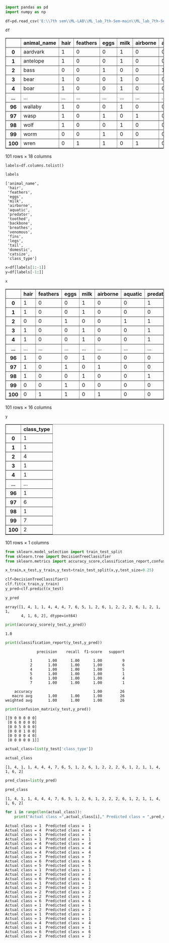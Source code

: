 ```python
import pandas as pd
import numpy as np
```


```python
df=pd.read_csv('E:\\7th sem\\ML-LAB\\ML_lab_7th-Sem-main\\ML_lab_7th-Sem-main\\zoo.csv')
```


```python
df
```




<div>
<style scoped>
    .dataframe tbody tr th:only-of-type {
        vertical-align: middle;
    }

    .dataframe tbody tr th {
        vertical-align: top;
    }

    .dataframe thead th {
        text-align: right;
    }
</style>
<table border="1" class="dataframe">
  <thead>
    <tr style="text-align: right;">
      <th></th>
      <th>animal_name</th>
      <th>hair</th>
      <th>feathers</th>
      <th>eggs</th>
      <th>milk</th>
      <th>airborne</th>
      <th>aquatic</th>
      <th>predator</th>
      <th>toothed</th>
      <th>backbone</th>
      <th>breathes</th>
      <th>venomous</th>
      <th>fins</th>
      <th>legs</th>
      <th>tail</th>
      <th>domestic</th>
      <th>catsize</th>
      <th>class_type</th>
    </tr>
  </thead>
  <tbody>
    <tr>
      <th>0</th>
      <td>aardvark</td>
      <td>1</td>
      <td>0</td>
      <td>0</td>
      <td>1</td>
      <td>0</td>
      <td>0</td>
      <td>1</td>
      <td>1</td>
      <td>1</td>
      <td>1</td>
      <td>0</td>
      <td>0</td>
      <td>4</td>
      <td>0</td>
      <td>0</td>
      <td>1</td>
      <td>1</td>
    </tr>
    <tr>
      <th>1</th>
      <td>antelope</td>
      <td>1</td>
      <td>0</td>
      <td>0</td>
      <td>1</td>
      <td>0</td>
      <td>0</td>
      <td>0</td>
      <td>1</td>
      <td>1</td>
      <td>1</td>
      <td>0</td>
      <td>0</td>
      <td>4</td>
      <td>1</td>
      <td>0</td>
      <td>1</td>
      <td>1</td>
    </tr>
    <tr>
      <th>2</th>
      <td>bass</td>
      <td>0</td>
      <td>0</td>
      <td>1</td>
      <td>0</td>
      <td>0</td>
      <td>1</td>
      <td>1</td>
      <td>1</td>
      <td>1</td>
      <td>0</td>
      <td>0</td>
      <td>1</td>
      <td>0</td>
      <td>1</td>
      <td>0</td>
      <td>0</td>
      <td>4</td>
    </tr>
    <tr>
      <th>3</th>
      <td>bear</td>
      <td>1</td>
      <td>0</td>
      <td>0</td>
      <td>1</td>
      <td>0</td>
      <td>0</td>
      <td>1</td>
      <td>1</td>
      <td>1</td>
      <td>1</td>
      <td>0</td>
      <td>0</td>
      <td>4</td>
      <td>0</td>
      <td>0</td>
      <td>1</td>
      <td>1</td>
    </tr>
    <tr>
      <th>4</th>
      <td>boar</td>
      <td>1</td>
      <td>0</td>
      <td>0</td>
      <td>1</td>
      <td>0</td>
      <td>0</td>
      <td>1</td>
      <td>1</td>
      <td>1</td>
      <td>1</td>
      <td>0</td>
      <td>0</td>
      <td>4</td>
      <td>1</td>
      <td>0</td>
      <td>1</td>
      <td>1</td>
    </tr>
    <tr>
      <th>...</th>
      <td>...</td>
      <td>...</td>
      <td>...</td>
      <td>...</td>
      <td>...</td>
      <td>...</td>
      <td>...</td>
      <td>...</td>
      <td>...</td>
      <td>...</td>
      <td>...</td>
      <td>...</td>
      <td>...</td>
      <td>...</td>
      <td>...</td>
      <td>...</td>
      <td>...</td>
      <td>...</td>
    </tr>
    <tr>
      <th>96</th>
      <td>wallaby</td>
      <td>1</td>
      <td>0</td>
      <td>0</td>
      <td>1</td>
      <td>0</td>
      <td>0</td>
      <td>0</td>
      <td>1</td>
      <td>1</td>
      <td>1</td>
      <td>0</td>
      <td>0</td>
      <td>2</td>
      <td>1</td>
      <td>0</td>
      <td>1</td>
      <td>1</td>
    </tr>
    <tr>
      <th>97</th>
      <td>wasp</td>
      <td>1</td>
      <td>0</td>
      <td>1</td>
      <td>0</td>
      <td>1</td>
      <td>0</td>
      <td>0</td>
      <td>0</td>
      <td>0</td>
      <td>1</td>
      <td>1</td>
      <td>0</td>
      <td>6</td>
      <td>0</td>
      <td>0</td>
      <td>0</td>
      <td>6</td>
    </tr>
    <tr>
      <th>98</th>
      <td>wolf</td>
      <td>1</td>
      <td>0</td>
      <td>0</td>
      <td>1</td>
      <td>0</td>
      <td>0</td>
      <td>1</td>
      <td>1</td>
      <td>1</td>
      <td>1</td>
      <td>0</td>
      <td>0</td>
      <td>4</td>
      <td>1</td>
      <td>0</td>
      <td>1</td>
      <td>1</td>
    </tr>
    <tr>
      <th>99</th>
      <td>worm</td>
      <td>0</td>
      <td>0</td>
      <td>1</td>
      <td>0</td>
      <td>0</td>
      <td>0</td>
      <td>0</td>
      <td>0</td>
      <td>0</td>
      <td>1</td>
      <td>0</td>
      <td>0</td>
      <td>0</td>
      <td>0</td>
      <td>0</td>
      <td>0</td>
      <td>7</td>
    </tr>
    <tr>
      <th>100</th>
      <td>wren</td>
      <td>0</td>
      <td>1</td>
      <td>1</td>
      <td>0</td>
      <td>1</td>
      <td>0</td>
      <td>0</td>
      <td>0</td>
      <td>1</td>
      <td>1</td>
      <td>0</td>
      <td>0</td>
      <td>2</td>
      <td>1</td>
      <td>0</td>
      <td>0</td>
      <td>2</td>
    </tr>
  </tbody>
</table>
<p>101 rows × 18 columns</p>
</div>




```python
labels=df.columns.tolist()

```


```python
labels
```




    ['animal_name',
     'hair',
     'feathers',
     'eggs',
     'milk',
     'airborne',
     'aquatic',
     'predator',
     'toothed',
     'backbone',
     'breathes',
     'venomous',
     'fins',
     'legs',
     'tail',
     'domestic',
     'catsize',
     'class_type']




```python
x=df[labels[1:-1]]
y=df[labels[-1:]]
```


```python
x
```




<div>
<style scoped>
    .dataframe tbody tr th:only-of-type {
        vertical-align: middle;
    }

    .dataframe tbody tr th {
        vertical-align: top;
    }

    .dataframe thead th {
        text-align: right;
    }
</style>
<table border="1" class="dataframe">
  <thead>
    <tr style="text-align: right;">
      <th></th>
      <th>hair</th>
      <th>feathers</th>
      <th>eggs</th>
      <th>milk</th>
      <th>airborne</th>
      <th>aquatic</th>
      <th>predator</th>
      <th>toothed</th>
      <th>backbone</th>
      <th>breathes</th>
      <th>venomous</th>
      <th>fins</th>
      <th>legs</th>
      <th>tail</th>
      <th>domestic</th>
      <th>catsize</th>
    </tr>
  </thead>
  <tbody>
    <tr>
      <th>0</th>
      <td>1</td>
      <td>0</td>
      <td>0</td>
      <td>1</td>
      <td>0</td>
      <td>0</td>
      <td>1</td>
      <td>1</td>
      <td>1</td>
      <td>1</td>
      <td>0</td>
      <td>0</td>
      <td>4</td>
      <td>0</td>
      <td>0</td>
      <td>1</td>
    </tr>
    <tr>
      <th>1</th>
      <td>1</td>
      <td>0</td>
      <td>0</td>
      <td>1</td>
      <td>0</td>
      <td>0</td>
      <td>0</td>
      <td>1</td>
      <td>1</td>
      <td>1</td>
      <td>0</td>
      <td>0</td>
      <td>4</td>
      <td>1</td>
      <td>0</td>
      <td>1</td>
    </tr>
    <tr>
      <th>2</th>
      <td>0</td>
      <td>0</td>
      <td>1</td>
      <td>0</td>
      <td>0</td>
      <td>1</td>
      <td>1</td>
      <td>1</td>
      <td>1</td>
      <td>0</td>
      <td>0</td>
      <td>1</td>
      <td>0</td>
      <td>1</td>
      <td>0</td>
      <td>0</td>
    </tr>
    <tr>
      <th>3</th>
      <td>1</td>
      <td>0</td>
      <td>0</td>
      <td>1</td>
      <td>0</td>
      <td>0</td>
      <td>1</td>
      <td>1</td>
      <td>1</td>
      <td>1</td>
      <td>0</td>
      <td>0</td>
      <td>4</td>
      <td>0</td>
      <td>0</td>
      <td>1</td>
    </tr>
    <tr>
      <th>4</th>
      <td>1</td>
      <td>0</td>
      <td>0</td>
      <td>1</td>
      <td>0</td>
      <td>0</td>
      <td>1</td>
      <td>1</td>
      <td>1</td>
      <td>1</td>
      <td>0</td>
      <td>0</td>
      <td>4</td>
      <td>1</td>
      <td>0</td>
      <td>1</td>
    </tr>
    <tr>
      <th>...</th>
      <td>...</td>
      <td>...</td>
      <td>...</td>
      <td>...</td>
      <td>...</td>
      <td>...</td>
      <td>...</td>
      <td>...</td>
      <td>...</td>
      <td>...</td>
      <td>...</td>
      <td>...</td>
      <td>...</td>
      <td>...</td>
      <td>...</td>
      <td>...</td>
    </tr>
    <tr>
      <th>96</th>
      <td>1</td>
      <td>0</td>
      <td>0</td>
      <td>1</td>
      <td>0</td>
      <td>0</td>
      <td>0</td>
      <td>1</td>
      <td>1</td>
      <td>1</td>
      <td>0</td>
      <td>0</td>
      <td>2</td>
      <td>1</td>
      <td>0</td>
      <td>1</td>
    </tr>
    <tr>
      <th>97</th>
      <td>1</td>
      <td>0</td>
      <td>1</td>
      <td>0</td>
      <td>1</td>
      <td>0</td>
      <td>0</td>
      <td>0</td>
      <td>0</td>
      <td>1</td>
      <td>1</td>
      <td>0</td>
      <td>6</td>
      <td>0</td>
      <td>0</td>
      <td>0</td>
    </tr>
    <tr>
      <th>98</th>
      <td>1</td>
      <td>0</td>
      <td>0</td>
      <td>1</td>
      <td>0</td>
      <td>0</td>
      <td>1</td>
      <td>1</td>
      <td>1</td>
      <td>1</td>
      <td>0</td>
      <td>0</td>
      <td>4</td>
      <td>1</td>
      <td>0</td>
      <td>1</td>
    </tr>
    <tr>
      <th>99</th>
      <td>0</td>
      <td>0</td>
      <td>1</td>
      <td>0</td>
      <td>0</td>
      <td>0</td>
      <td>0</td>
      <td>0</td>
      <td>0</td>
      <td>1</td>
      <td>0</td>
      <td>0</td>
      <td>0</td>
      <td>0</td>
      <td>0</td>
      <td>0</td>
    </tr>
    <tr>
      <th>100</th>
      <td>0</td>
      <td>1</td>
      <td>1</td>
      <td>0</td>
      <td>1</td>
      <td>0</td>
      <td>0</td>
      <td>0</td>
      <td>1</td>
      <td>1</td>
      <td>0</td>
      <td>0</td>
      <td>2</td>
      <td>1</td>
      <td>0</td>
      <td>0</td>
    </tr>
  </tbody>
</table>
<p>101 rows × 16 columns</p>
</div>




```python
y
```




<div>
<style scoped>
    .dataframe tbody tr th:only-of-type {
        vertical-align: middle;
    }

    .dataframe tbody tr th {
        vertical-align: top;
    }

    .dataframe thead th {
        text-align: right;
    }
</style>
<table border="1" class="dataframe">
  <thead>
    <tr style="text-align: right;">
      <th></th>
      <th>class_type</th>
    </tr>
  </thead>
  <tbody>
    <tr>
      <th>0</th>
      <td>1</td>
    </tr>
    <tr>
      <th>1</th>
      <td>1</td>
    </tr>
    <tr>
      <th>2</th>
      <td>4</td>
    </tr>
    <tr>
      <th>3</th>
      <td>1</td>
    </tr>
    <tr>
      <th>4</th>
      <td>1</td>
    </tr>
    <tr>
      <th>...</th>
      <td>...</td>
    </tr>
    <tr>
      <th>96</th>
      <td>1</td>
    </tr>
    <tr>
      <th>97</th>
      <td>6</td>
    </tr>
    <tr>
      <th>98</th>
      <td>1</td>
    </tr>
    <tr>
      <th>99</th>
      <td>7</td>
    </tr>
    <tr>
      <th>100</th>
      <td>2</td>
    </tr>
  </tbody>
</table>
<p>101 rows × 1 columns</p>
</div>




```python
from sklearn.model_selection import train_test_split
from sklearn.tree import DecisionTreeClassifier
from sklearn.metrics import accuracy_score,classification_report,confusion_matrix
```


```python
x_train,x_test,y_train,y_test=train_test_split(x,y,test_size=0.25)
```


```python
clf=DecisionTreeClassifier()
clf.fit(x_train,y_train)
y_pred=clf.predict(x_test)
```


```python
y_pred
```




    array([1, 4, 1, 1, 4, 4, 4, 7, 6, 5, 1, 2, 6, 1, 2, 2, 2, 6, 1, 2, 1, 1,
           4, 1, 6, 2], dtype=int64)




```python
print(accuracy_score(y_test,y_pred))
```

    1.0
    


```python
print(classification_report(y_test,y_pred))
```

                  precision    recall  f1-score   support
    
               1       1.00      1.00      1.00         9
               2       1.00      1.00      1.00         6
               4       1.00      1.00      1.00         5
               5       1.00      1.00      1.00         1
               6       1.00      1.00      1.00         4
               7       1.00      1.00      1.00         1
    
        accuracy                           1.00        26
       macro avg       1.00      1.00      1.00        26
    weighted avg       1.00      1.00      1.00        26
    
    


```python
print(confusion_matrix(y_test,y_pred))
```

    [[9 0 0 0 0 0]
     [0 6 0 0 0 0]
     [0 0 5 0 0 0]
     [0 0 0 1 0 0]
     [0 0 0 0 4 0]
     [0 0 0 0 0 1]]
    


```python
actual_class=list(y_test['class_type'])
```


```python
actual_class
```




    [1, 4, 1, 1, 4, 4, 4, 7, 6, 5, 1, 2, 6, 1, 2, 2, 2, 6, 1, 2, 1, 1, 4, 1, 6, 2]




```python
pred_class=list(y_pred)
```


```python
pred_class
```




    [1, 4, 1, 1, 4, 4, 4, 7, 6, 5, 1, 2, 6, 1, 2, 2, 2, 6, 1, 2, 1, 1, 4, 1, 6, 2]




```python
for i in range(len(actual_class)):
    print("Actual class =",actual_class[i]," Predicted class = ",pred_class[i])
```

    Actual class = 1  Predicted class =  1
    Actual class = 4  Predicted class =  4
    Actual class = 1  Predicted class =  1
    Actual class = 1  Predicted class =  1
    Actual class = 4  Predicted class =  4
    Actual class = 4  Predicted class =  4
    Actual class = 4  Predicted class =  4
    Actual class = 7  Predicted class =  7
    Actual class = 6  Predicted class =  6
    Actual class = 5  Predicted class =  5
    Actual class = 1  Predicted class =  1
    Actual class = 2  Predicted class =  2
    Actual class = 6  Predicted class =  6
    Actual class = 1  Predicted class =  1
    Actual class = 2  Predicted class =  2
    Actual class = 2  Predicted class =  2
    Actual class = 2  Predicted class =  2
    Actual class = 6  Predicted class =  6
    Actual class = 1  Predicted class =  1
    Actual class = 2  Predicted class =  2
    Actual class = 1  Predicted class =  1
    Actual class = 1  Predicted class =  1
    Actual class = 4  Predicted class =  4
    Actual class = 1  Predicted class =  1
    Actual class = 6  Predicted class =  6
    Actual class = 2  Predicted class =  2
    


```python

```
